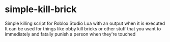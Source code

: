 # simple-kill-brick
Simple killing script for Roblox Studio Lua with an output when it is executed
It can be used for things like obby kill bricks or other stuff that you want to immediately and fatally punish a person when they're touched
